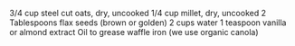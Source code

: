 3/4 cup steel cut oats, dry, uncooked
1/4 cup millet, dry, uncooked
2 Tablespoons flax seeds (brown or golden)
2 cups water
1 teaspoon vanilla or almond extract
Oil to grease waffle iron (we use organic canola)

